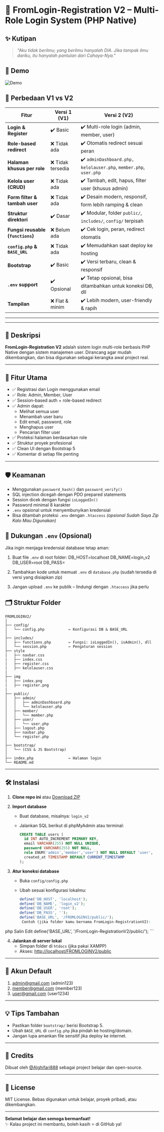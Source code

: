 
# 🔐 FromLogin-Registration V2 – Multi-Role Login System (PHP Native)

## ✨ Kutipan

> *"Aku tidak berilmu; yang berilmu hanyalah DIA. Jika tampak ilmu dariku, itu hanyalah pantulan dari Cahaya-Nya."*

## 🎥 Demo
![Demo](./videoujicoba.gif)


## 🚀 Perbedaan V1 vs V2

| Fitur                          | Versi 1 (V1)                              | Versi 2 (V2)                                                   |
|-------------------------------|-------------------------------------------|----------------------------------------------------------------|
| **Login & Register**          | ✔️ Basic                                   | ✔️ Multi-role login (admin, member, user)                      |
| **Role-based redirect**       | ❌ Tidak ada                               | ✔️ Otomatis redirect sesuai peran                              |
| **Halaman khusus per role**   | ❌ Tidak tersedia                          | ✔️ `adminDashboard.php, kelolauser.php`, `member.php`, `user.php`              |
| **Kelola user (CRUD)**        | ❌ Tidak ada                               | ✔️ Tambah, edit, hapus, filter user (khusus admin)             |
| **Form filter & tambah user** | ❌ Tidak ada                               | ✔️ Desain modern, responsif, form lebih ramping & clean        |
| **Struktur direktori**        | ✔️ Dasar                                   | ✔️ Modular, folder `public/`, `includes/`, `config/` terpisah  |
| **Fungsi reusable (`functions`)** | ❌ Belum ada                           | ✔️ Cek login, peran, redirect otomatis                         |
| **`config.php` & `BASE_URL`** | ❌ Tidak ada                               | ✔️ Memudahkan saat deploy ke hosting                           |
| **Bootstrap**                 | ✔️ Basic                                   | ✔️ Versi terbaru, clean & responsif                           |
| **`.env` support**            | ✔️ Opsional                                | ✔️ Tetap opsional, bisa ditambahkan untuk koneksi DB, dll      |
| **Tampilan**                  | ❌ Flat & minim                            | ✔️ Lebih modern, user-friendly & rapih                         |

---


---

## 📜 Deskripsi

**FromLogin-Registration V2** adalah sistem login multi-role berbasis PHP Native dengan sistem manajemen user. Dirancang agar mudah dikembangkan, dan bisa digunakan sebagai kerangka awal project real.

---

## 🎯 Fitur Utama

- ✅ Registrasi dan Login menggunakan email
- ✅ Role: Admin, Member, User
- ✅ Session-based auth + role-based redirect
- ✅ Admin dapat:
  - Melihat semua user
  - Menambah user baru
  - Edit email, password, role
  - Menghapus user
  - Pencarian filter user
- ✅ Proteksi halaman berdasarkan role
- ✅ Struktur proyek profesional
- ✅ Clean UI dengan Bootstrap 5
- ✅ Komentar di setiap file penting

---

## 🛡️ Keamanan

- Menggunakan `password_hash()` dan `password_verify()`
- SQL injection dicegah dengan PDO prepared statements
- Session dicek dengan fungsi `isLoggedIn()`
- Password minimal 8 karakter
- `.env` opsional untuk menyembunyikan kredensial
- Bisa ditambah proteksi `.env` dengan `.htaccess` *(opsional Sudah Saya Zip Kalo Mau Digunakan)*

## 🔧 Dukungan `.env` (Opsional)

Jika ingin menjaga kredensial database tetap aman:

1. Buat file `.env` di root folder:
DB_HOST=localhost DB_NAME=login_v2 DB_USER=root DB_PASS=

2. Tambahkan kode untuk memuat `.env` di `database.php` (sudah tersedia di versi yang disiapkan zip)

3. Jangan upload `.env` ke publik – lindungi dengan `.htaccess` jika perlu

## 🗂️ Struktur Folder

```
FROMLOGINV2/
│
├── config/
│   └── config.php           ← Konfigurasi DB & BASE_URL
│
├── includes/
│   ├── functions.php        ← Fungsi: isLoggedIn(), isAdmin(), dll
│   └── session.php          ← Pengaturan session
├── style
|   ├── navbar.css
|   ├── index.css
|   ├── register.css
|   ├── kelolauser.css
|
├── img
|   ├── index.png
|   ├── register.png
|
├── public/
│   ├── admin/
│   │   ├── adminDashboard.php
│   │   └── kelolauser.php
│   ├── member/
│   │   └── member.php
│   ├── user/
│   │   └── user.php
│   ├── logout.php
│   ├── navbar.php
│   └── register.php
│
├── bootstrap/
│   └── (CSS & JS Bootstrap)
│
├── index.php                ← Halaman login
└── README.md
```

---

## 🛠️ Instalasi

1. **Clone repo ini** atau [Download ZIP](https://github.com/Alghifari888/FromLogin-RegistrationV2/archive/refs/heads/main.zip)

2. **Import database**
   - Buat database, misalnya: `login_v2`
   - Jalankan SQL berikut di phpMyAdmin atau terminal:

     ```sql
     CREATE TABLE users (
       id INT AUTO_INCREMENT PRIMARY KEY,
       email VARCHAR(255) NOT NULL UNIQUE,
       password VARCHAR(255) NOT NULL,
       role ENUM('admin','member','user') NOT NULL DEFAULT 'user',
       created_at TIMESTAMP DEFAULT CURRENT_TIMESTAMP
     );
     ```

3. **Atur koneksi database**
   - Buka `config/config.php`
   - Ubah sesuai konfigurasi lokalmu:

     ```php
     define('DB_HOST', 'localhost');
     define('DB_NAME', 'login_v2');
     define('DB_USER', 'root');
     define('DB_PASS', '');
     define('BASE_URL', '/FROMLOGINV2/public/');
      Contoh (jika folder kamu bernama FromLogin-RegistrationV2):

php
Salin
Edit
define('BASE_URL', '/FromLogin-RegistrationV2/public/');
     ```

4. **Jalankan di server lokal**
   - Simpan folder di `htdocs` (jika pakai XAMPP)
   - Akses: [http://localhost/FROMLOGINV2/public](http://localhost/FROMLOGINV2/public)

---

## 🔐 Akun Default
1. admin@gmail.com (admin123)
2. member@gmail.com (member123)
3. user@gmail.com   (user1234)
---

## 💡 Tips Tambahan

- Pastikan folder `bootstrap/` berisi Bootstrap 5.
- Ubah `BASE_URL` di `config.php` jika pindah ke hosting/domain.
- Jangan lupa amankan file sensitif jika deploy ke internet.

---

## 🧠 Credits

Dibuat oleh [@Alghifari888](https://github.com/Alghifari888) sebagai project belajar dan open-source.

---

## 🌟 License

MIT License. Bebas digunakan untuk belajar, proyek pribadi, atau dikembangkan.

---

**Selamat belajar dan semoga bermanfaat!**  
✨ Kalau project ini membantu, boleh kasih ⭐ di GitHub ya!

```

